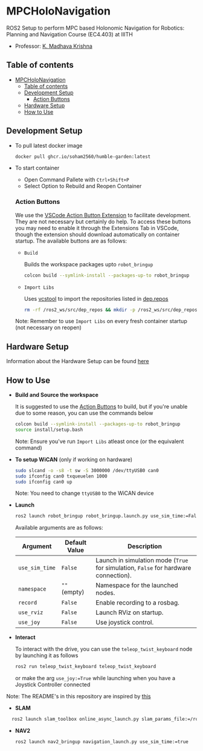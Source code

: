 # MPCHoloNavigation
ROS2 Setup to perform MPC based Holonomic Navigation for Robotics: Planning and Navigation Course (EC4.403) at IIITH

- Professor: [K. Madhava Krishna](https://faculty.iiit.ac.in/~mkrishna/)

## Table of contents

- [MPCHoloNavigation](#mpcholonavigation)
  - [Table of contents](#table-of-contents)
  - [Development Setup](#development-setup)
    - [Action Buttons](#action-buttons)
  - [Hardware Setup](#hardware-setup)
  - [How to Use](#how-to-use)


## Development Setup
- To pull latest docker image
    ```bash
    docker pull ghcr.io/soham2560/humble-garden:latest
    ```
- To start container
    - Open Command Pallete with `Ctrl+Shift+P`
    - Select Option to Rebuild and Reopen Container

  ### Action Buttons
  We use the [VSCode Action Button Extension](https://marketplace.visualstudio.com/items?itemName=seunlanlege.action-buttons) to facilitate development. They are not necessary but certainly do help. To access these buttons you may need to enable it through the Extensions Tab in VSCode, though the extension should download automatically on container startup. The available buttons are as follows:
  - `Build`

    Builds the workspace packages upto `robot_bringup`

    ```bash
    colcon build --symlink-install --packages-up-to robot_bringup
    ```

  - `Import Libs`

    Uses [vcstool](https://github.com/dirk-thomas/vcstool) to import the repositories listed in [dep.repos](dep.repos)

    ```bash
    rm -rf /ros2_ws/src/dep_repos && mkdir -p /ros2_ws/src/dep_repos && vcs import /ros2_ws/src/dep_repos < /ros2_ws/src/dep.repos
    ```

  Note: Remember to use `Import Libs` on every fresh container startup (not necessary on reopen)

## Hardware Setup
  Information about the Hardware Setup can be found [here](/docs/hardware.md)

## How to Use
- **Build and Source the workspace**

  It is suggested to use the [Action Buttons](#action-buttons) to build, but if you're unable due to some reason, you can use the commands below

  ```bash
  colcon build --symlink-install --packages-up-to robot_bringup
  source install/setup.bash
  ```

  Note: Ensure you've run `Import Libs` atleast once (or the equivalent command)
- **To setup WiCAN** (only if working on hardware)
    ```bash
    sudo slcand -o -s8 -t sw -S 3000000 /dev/ttyUSB0 can0
    sudo ifconfig can0 txqueuelen 1000
    sudo ifconfig can0 up
    ```
    Note: You need to change `ttyUSB0` to the WiCAN device
- **Launch**

  ```bash
  ros2 launch robot_bringup robot_bringup.launch.py use_sim_time:=False
  ```
  Available arguments are as follows:

  | Argument      | Default Value | Description                                    |
  |--------------|--------------|------------------------------------------------|
  | `use_sim_time` | `False`      | Launch in simulation mode (`True` for simulation, `False` for hardware connection). |
  | `namespace`   | `""` (empty)  | Namespace for the launched nodes.              |
  | `record`      | `False`      | Enable recording to a rosbag.                  |
  | `use_rviz`    | `False`      | Launch RViz on startup.                        |
  | `use_joy`    | `False`      | Use joystick control.                        |

- **Interact**

  To interact with the drive, you can use the `teleop_twist_keyboard` node by launching it as follows
  ```bash
  ros2 run teleop_twist_keyboard teleop_twist_keyboard
  ```
  or make the arg `use_joy:=True` while launching when you have a Joystick Controller connected

Note: The README's in this repository are inspired by [this](https://github.com/TheProjectsGuy/MR21-CS7.503)

- **SLAM**
  
```bash
  ros2 launch slam_toolbox online_async_launch.py slam_params_file:=/ros2_ws/src/robot_bringup/config/mapper_params_online_async.yaml
```

- **NAV2**
  ```bash
  ros2 launch nav2_bringup navigation_launch.py use_sim_time:=true
  ```